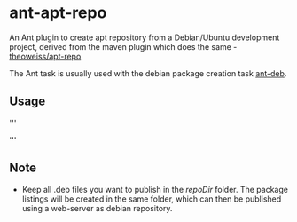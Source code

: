 # ant-apt-repo
An Ant plugin to create apt repository from a Debian/Ubuntu development project, derived from the maven plugin which does the same - [theoweiss/apt-repo](https://github.com/theoweiss/apt-repo)

The Ant task is usually used with the debian package creation task [ant-deb](http://code.google.com/p/ant-deb-task/).

## Usage

'''
	<taskdef name="aptrepo" classname="com.codemarvels.ant.aptrepotask.AptRepoTask" >
		<classpath>
			<fileset dir="lib/ant/apt-repo" ><!--all jar files in this project is expected to be found here -->
				 <include name="*.jar"/>
			</fileset>
		</classpath>
	</taskdef>
<target name="createRepository">
  <aptrepo repoDir="${debian.folder}/output/repository"/> <!-- keep all .deb files in this folder -->
</target>

'''
## Note
* Keep all .deb files you want to publish in the *repoDir* folder. The package listings will be created in the same folder, which can then be published using a web-server as debian repository.

